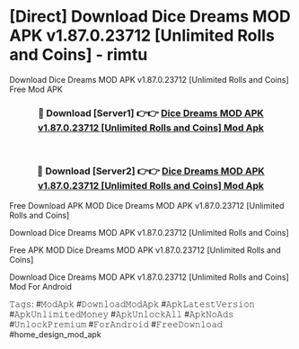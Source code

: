 # [Direct] Download Dice Dreams MOD APK v1.87.0.23712 [Unlimited Rolls and Coins] - rimtu
Download Dice Dreams MOD APK v1.87.0.23712 [Unlimited Rolls and Coins] Free Mod APK

<div align="center">
<h3>🔴 Download [Server1] 👉👉 <a href="https://apk-comot.site?title=Dice_Dreams_MOD_APK_v1.87.0.23712_[Unlimited_Rolls_and_Coins]">Dice Dreams MOD APK v1.87.0.23712 [Unlimited Rolls and Coins] Mod Apk</a></h3><br>

<h3>🔴 Download [Server2] 👉👉 <a href="https://apk-comot.site?title=Dice_Dreams_MOD_APK_v1.87.0.23712_[Unlimited_Rolls_and_Coins]">Dice Dreams MOD APK v1.87.0.23712 [Unlimited Rolls and Coins] Mod Apk</a></h3>
</div>


Free Download APK MOD Dice Dreams MOD APK v1.87.0.23712 [Unlimited Rolls and Coins]

Download Dice Dreams MOD APK v1.87.0.23712 [Unlimited Rolls and Coins] 

Free APK MOD Dice Dreams MOD APK v1.87.0.23712 [Unlimited Rolls and Coins] 

Download Dice Dreams MOD APK v1.87.0.23712 [Unlimited Rolls and Coins] Mod For Android

𝚃𝚊𝚐𝚜: #𝙼𝚘𝚍𝙰𝚙𝚔 #𝙳𝚘𝚠𝚗𝚕𝚘𝚊𝚍𝙼𝚘𝚍𝙰𝚙𝚔 #𝙰𝚙𝚔𝙻𝚊𝚝𝚎𝚜𝚝𝚅𝚎𝚛𝚜𝚒𝚘𝚗 #𝙰𝚙𝚔𝚄𝚗𝚕𝚒𝚖𝚒𝚝𝚎𝚍𝙼𝚘𝚗𝚎𝚢 #𝙰𝚙𝚔𝚄𝚗𝚕𝚘𝚌𝚔𝙰𝚕𝚕 #𝙰𝚙𝚔𝙽𝚘𝙰𝚍𝚜 #𝚄𝚗𝚕𝚘𝚌𝚔𝙿𝚛𝚎𝚖𝚒𝚞𝚖 #𝙵𝚘𝚛𝙰𝚗𝚍𝚛𝚘𝚒𝚍 #𝙵𝚛𝚎𝚎𝙳𝚘𝚠𝚗𝚕𝚘𝚊𝚍 #home_design_mod_apk